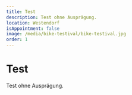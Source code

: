 ```yaml
---
title: Test
description: Test ohne Ausprägung.
location: Westendorf
isAppointment: false
image: /media/bike-testival/bike-testival.jpg
order: 1
---
```


# Test

Test ohne Ausprägung.
